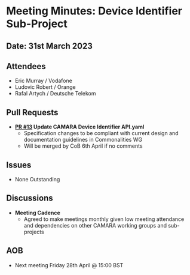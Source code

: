 # Meeting Minutes: Device Identifier Sub-Project
## Date: 31st March 2023
## Attendees
- Eric Murray / Vodafone
- Ludovic Robert / Orange
- Rafal Artych / Deutsche Telekom
## Pull Requests
- **[PR #13](https://github.com/camaraproject/DeviceIdentifier/pull/13) Update CAMARA Device Identifier API.yaml**
  - Specification changes to be compliant with current design and documentation guidelines in Commonalities WG
  - Will be merged by CoB 6th April if no comments
## Issues
- None Outstanding
## Discussions
- **Meeting Cadence**
  - Agreed to make meetings monthly given low meeting attendance and dependencies on other CAMARA working groups and sub-projects
## AOB
- Next meeting Friday 28th April @ 15:00 BST

